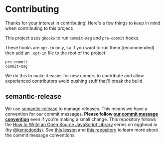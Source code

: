 # Contributing

Thanks for your interest in contributing! Here's a few things to keep in mind when contributing to this project:

This project uses `ghooks` to run `commit-msg` and `pre-commit` hooks.

These hooks are `opt-in` only, so if you want to run them (recommended) then add an `.opt-in` file to the root of the project:

```
pre-commit
commit-msg
```

We do this to make it easier for new comers to contribute and allow experienced contributors avoid pushing stuff that'll break the build.

## semantic-release

We use [semantic-release](http://npm.im/semantic-release) to manage releases. This means we have a convention for our commit messages.
**Please follow [our commit message convention](https://github.com/conventional-changelog/conventional-changelog-angular/blob/ed32559941719a130bb0327f886d6a32a8cbc2ba/convention.md)**
even if you're making a small change. This repository follows the
[How to Write an Open Source JavaScript Library](https://egghead.io/series/how-to-write-an-open-source-javascript-library)
series on egghead.io (by [@kentcdodds](https://github.com/kentcdodds)). See
[this lesson](https://egghead.io/lessons/javascript-how-to-write-a-javascript-library-writing-conventional-commits-with-commitizen?series=how-to-write-an-open-source-javascript-library)
and [this repository](https://github.com/ajoslin/conventional-changelog/blob/master/conventions/angular.md)
to learn more about the commit message conventions.
